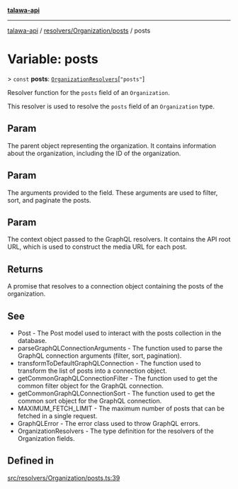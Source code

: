 [**talawa-api**](../../../../README.md)

***

[talawa-api](../../../../modules.md) / [resolvers/Organization/posts](../README.md) / posts

# Variable: posts

\> `const` **posts**: [`OrganizationResolvers`](../../../../types/generatedGraphQLTypes/type-aliases/OrganizationResolvers.md)\[`"posts"`\]

Resolver function for the `posts` field of an `Organization`.

This resolver is used to resolve the `posts` field of an `Organization` type.

## Param

The parent object representing the organization. It contains information about the organization, including the ID of the organization.

## Param

The arguments provided to the field. These arguments are used to filter, sort, and paginate the posts.

## Param

The context object passed to the GraphQL resolvers. It contains the API root URL, which is used to construct the media URL for each post.

## Returns

A promise that resolves to a connection object containing the posts of the organization.

## See

 - Post - The Post model used to interact with the posts collection in the database.
 - parseGraphQLConnectionArguments - The function used to parse the GraphQL connection arguments (filter, sort, pagination).
 - transformToDefaultGraphQLConnection - The function used to transform the list of posts into a connection object.
 - getCommonGraphQLConnectionFilter - The function used to get the common filter object for the GraphQL connection.
 - getCommonGraphQLConnectionSort - The function used to get the common sort object for the GraphQL connection.
 - MAXIMUM_FETCH_LIMIT - The maximum number of posts that can be fetched in a single request.
 - GraphQLError - The error class used to throw GraphQL errors.
 - OrganizationResolvers - The type definition for the resolvers of the Organization fields.

## Defined in

[src/resolvers/Organization/posts.ts:39](https://github.com/PalisadoesFoundation/talawa-api/blob/5c5b29a0ea487bda8306089fe128f43f3be29f94/src/resolvers/Organization/posts.ts#L39)
